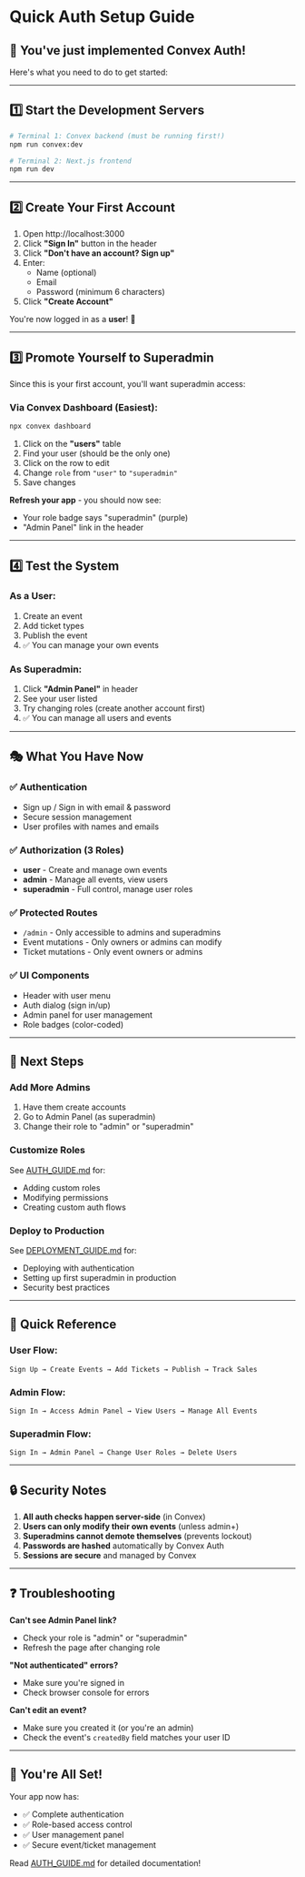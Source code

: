 # Quick Auth Setup Guide

## 🎯 You've just implemented Convex Auth!

Here's what you need to do to get started:

---

## 1️⃣ Start the Development Servers

```bash
# Terminal 1: Convex backend (must be running first!)
npm run convex:dev

# Terminal 2: Next.js frontend
npm run dev
```

---

## 2️⃣ Create Your First Account

1. Open http://localhost:3000
2. Click **"Sign In"** button in the header
3. Click **"Don't have an account? Sign up"**
4. Enter:
   - Name (optional)
   - Email
   - Password (minimum 6 characters)
5. Click **"Create Account"**

You're now logged in as a **user**! 🎉

---

## 3️⃣ Promote Yourself to Superadmin

Since this is your first account, you'll want superadmin access:

### Via Convex Dashboard (Easiest):

```bash
npx convex dashboard
```

1. Click on the **"users"** table
2. Find your user (should be the only one)
3. Click on the row to edit
4. Change `role` from `"user"` to `"superadmin"`
5. Save changes

**Refresh your app** - you should now see:
- Your role badge says "superadmin" (purple)
- "Admin Panel" link in the header

---

## 4️⃣ Test the System

### As a User:
1. Create an event
2. Add ticket types
3. Publish the event
4. ✅ You can manage your own events

### As Superadmin:
1. Click **"Admin Panel"** in header
2. See your user listed
3. Try changing roles (create another account first)
4. ✅ You can manage all users and events

---

## 🎭 What You Have Now

### ✅ Authentication
- Sign up / Sign in with email & password
- Secure session management
- User profiles with names and emails

### ✅ Authorization (3 Roles)
- **user** - Create and manage own events
- **admin** - Manage all events, view users
- **superadmin** - Full control, manage user roles

### ✅ Protected Routes
- `/admin` - Only accessible to admins and superadmins
- Event mutations - Only owners or admins can modify
- Ticket mutations - Only event owners or admins

### ✅ UI Components
- Header with user menu
- Auth dialog (sign in/up)
- Admin panel for user management
- Role badges (color-coded)

---

## 🚀 Next Steps

### Add More Admins
1. Have them create accounts
2. Go to Admin Panel (as superadmin)
3. Change their role to "admin" or "superadmin"

### Customize Roles
See [AUTH_GUIDE.md](./AUTH_GUIDE.md) for:
- Adding custom roles
- Modifying permissions
- Creating custom auth flows

### Deploy to Production
See [DEPLOYMENT_GUIDE.md](./DEPLOYMENT_GUIDE.md) for:
- Deploying with authentication
- Setting up first superadmin in production
- Security best practices

---

## 📝 Quick Reference

### User Flow:
```
Sign Up → Create Events → Add Tickets → Publish → Track Sales
```

### Admin Flow:
```
Sign In → Access Admin Panel → View Users → Manage All Events
```

### Superadmin Flow:
```
Sign In → Admin Panel → Change User Roles → Delete Users
```

---

## 🔒 Security Notes

1. **All auth checks happen server-side** (in Convex)
2. **Users can only modify their own events** (unless admin+)
3. **Superadmins cannot demote themselves** (prevents lockout)
4. **Passwords are hashed** automatically by Convex Auth
5. **Sessions are secure** and managed by Convex

---

## ❓ Troubleshooting

**Can't see Admin Panel link?**
- Check your role is "admin" or "superadmin"
- Refresh the page after changing role

**"Not authenticated" errors?**
- Make sure you're signed in
- Check browser console for errors

**Can't edit an event?**
- Make sure you created it (or you're an admin)
- Check the event's `createdBy` field matches your user ID

---

## 🎉 You're All Set!

Your app now has:
- ✅ Complete authentication
- ✅ Role-based access control
- ✅ User management panel
- ✅ Secure event/ticket management

Read [AUTH_GUIDE.md](./AUTH_GUIDE.md) for detailed documentation!

